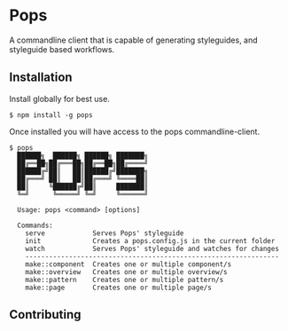 # Pops

A commandline client that is capable of generating styleguides, and styleguide
based workflows.

## Installation

Install globally for best use.

    $ npm install -g pops

Once installed you will have access to the pops commandline-client.

    $ pops
      ██████╗  ██████╗ ██████╗ ███████╗
      ██╔══██╗██╔═══██╗██╔══██╗██╔════╝
      ██████╔╝██║   ██║██████╔╝███████╗
      ██╔═══╝ ██║   ██║██╔═══╝ ╚════██║
      ██║     ╚██████╔╝██║     ███████║
      ╚═╝      ╚═════╝ ╚═╝     ╚══════╝

      Usage: pops <command> [options]

      Commands:
        serve            Serves Pops' styleguide
        init             Creates a pops.config.js in the current folder
        watch            Serves Pops' styleguide and watches for changes
        ----------------------------------------------------------------
        make::component  Creates one or multiple component/s
        make::overview   Creates one or multiple overview/s
        make::pattern    Creates one or multiple pattern/s
        make::page       Creates one or multiple page/s


## Contributing
